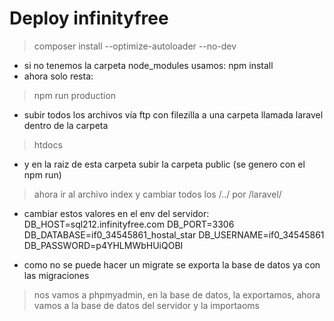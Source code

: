 # Deploy infinityfree

> composer install --optimize-autoloader --no-dev 
- si no tenemos la carpeta node_modules usamos:
 npm install
- ahora solo resta:
>   npm run production

- subir todos los archivos vía ftp con filezilla a una carpeta llamada laravel dentro de la carpeta
> htdocs
- y en la raiz de esta carpeta subir la carpeta public (se genero con el npm run)

> ahora ir al archivo index y cambiar todos los /../ por /laravel/

- cambiar estos valores en el env del servidor:
DB_HOST=sql212.infinityfree.com
DB_PORT=3306
DB_DATABASE=if0_34545861_hostal_star
DB_USERNAME=if0_34545861
DB_PASSWORD=p4YHLMWbHUiQOBI 

- como no se puede hacer un migrate se exporta la base de datos ya con las migraciones
>   nos vamos a phpmyadmin, en la base de datos, la exportamos, 
>   ahora vamos a la base de datos del servidor y la importaoms